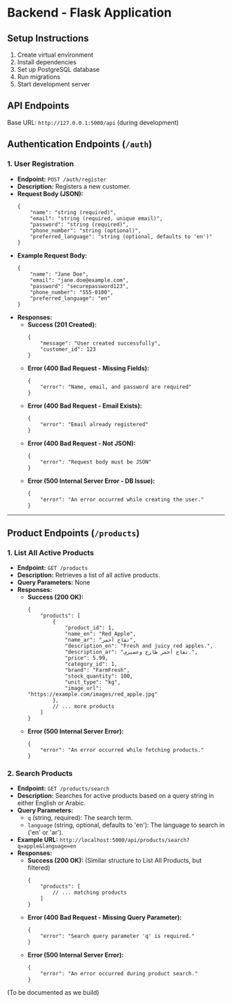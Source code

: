 # Backend - Flask Application

## Setup Instructions

1. Create virtual environment
2. Install dependencies
3. Set up PostgreSQL database
4. Run migrations
5. Start development server

## API Endpoints

Base URL: `http://127.0.0.1:5000/api` (during development)

## Authentication Endpoints (`/auth`)

### 1. User Registration

*   **Endpoint:** `POST /auth/register`
*   **Description:** Registers a new customer.
*   **Request Body (JSON):**
    ```
    {
        "name": "string (required)",
        "email": "string (required, unique email)",
        "password": "string (required)",
        "phone_number": "string (optional)",
        "preferred_language": "string (optional, defaults to 'en')"
    }
    ```
*   **Example Request Body:**
    ```
    {
        "name": "Jane Doe",
        "email": "jane.doe@example.com",
        "password": "securepassword123",
        "phone_number": "555-0100",
        "preferred_language": "en"
    }
    ```
*   **Responses:**
    *   **Success (201 Created):**
        ```
        {
            "message": "User created successfully",
            "customer_id": 123 
        }
        ```
    *   **Error (400 Bad Request - Missing Fields):**
        ```
        {
            "error": "Name, email, and password are required" 
        }
        ```
    *   **Error (400 Bad Request - Email Exists):**
        ```
        {
            "error": "Email already registered"
        }
        ```
    *   **Error (400 Bad Request - Not JSON):**
        ```
        {
            "error": "Request body must be JSON"
        }
        ```
    *   **Error (500 Internal Server Error - DB Issue):**
        ```
        {
            "error": "An error occurred while creating the user."
        }
        ```

---

## Product Endpoints (`/products`)

### 1. List All Active Products

*   **Endpoint:** `GET /products`
*   **Description:** Retrieves a list of all active products.
*   **Query Parameters:** None
*   **Responses:**
    *   **Success (200 OK):**
        ```
        {
            "products": [
                {
                    "product_id": 1,
                    "name_en": "Red Apple",
                    "name_ar": "تفاح أحمر",
                    "description_en": "Fresh and juicy red apples.",
                    "description_ar": "تفاح أحمر طازج وعصيري.",
                    "price": 5.99,
                    "category_id": 1,
                    "brand": "FarmFresh",
                    "stock_quantity": 100,
                    "unit_type": "kg",
                    "image_url": "https://example.com/images/red_apple.jpg"
                },
                // ... more products
            ]
        }
        ```
    *   **Error (500 Internal Server Error):**
        ```
        {
            "error": "An error occurred while fetching products."
        }
        ```

### 2. Search Products

*   **Endpoint:** `GET /products/search`
*   **Description:** Searches for active products based on a query string in either English or Arabic.
*   **Query Parameters:**
    *   `q` (string, required): The search term.
    *   `language` (string, optional, defaults to 'en'): The language to search in ('en' or 'ar').
*   **Example URL:** `http://localhost:5000/api/products/search?q=apple&language=en`
*   **Responses:**
    *   **Success (200 OK):** (Similar structure to List All Products, but filtered)
        ```
        {
            "products": [
                // ... matching products
            ]
        }
        ```
    *   **Error (400 Bad Request - Missing Query Parameter):**
        ```
        {
            "error": "Search query parameter 'q' is required."
        }
        ```
    *   **Error (500 Internal Server Error):**
        ```
        {
            "error": "An error occurred during product search."
        }
        ```

(To be documented as we build)
